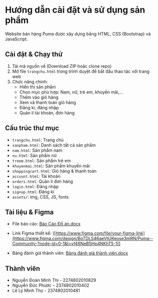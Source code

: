 # Hướng dẫn cài đặt và sử dụng sản phẩm

Website bán hàng Puma được xây dựng bằng HTML, CSS (Bootstrap) và JavaScript.

##  Cài đặt & Chạy thử

1. Tải mã nguồn về (Download ZIP hoặc clone repo)
2. Mở file `trangchu.html` trong trình duyệt để bắt đầu thao tác với trang web
3. Chức năng chính:
   - Hiển thị sản phẩm
   - Chọn mục phù hợp: Nam, nữ, trẻ em, khuyến mãi,...
   - Thêm vào giỏ hàng
   - Xem và thanh toán giỏ hàng
   - Đăng kí, đăng nhập
   - Quản lí tài khoản, đơn hàng

##  Cấu trúc thư mục 

- `trangchu.html`: Trang chủ
- `sanpham.html`: Danh sách tất cả sản phẩm
- `nam.html`: Sản phẩm nam
- `nu.html`: Sản phẩm nữ
- `treem.html`: Sản phẩm trẻ em
- `khuyenmai.html`: Sản phẩm khuyến mãi
- `shoppingcart.html`: Giỏ hàng & thanh toán
- `account.html`: Tài khoản
- `orders.html`: Quản lí đơn hàng
- `login.html`: Đăng nhập
- `signup.html`: Đăng kí
- `assets/`: img, CSS, JS, fonts

##  Tài liệu & Figma

- File báo cáo: [Báo Cáo Đồ án.docx](https://github.com/user-attachments/files/21350325/Bao.Cao.D.an.docx)
 
- Link Figma thiết kế: ([https://www.figma.com/file/your-figma-link](https://www.figma.com/design/BoTDLS46aeVtUKeose3mRN/Puma--Community-?node-id=0-1&t=vf46NeB5Hp4NKhT5-1))

- Bảng đánh giá thành viên: [Bảng đánh giá thành viên.docx](https://github.com/user-attachments/files/21352147/B.ng.danh.gia.thanh.vien.docx)

##  Thành viên

- Nguyễn Đoàn Minh Thi - 2274802010829
- Nguyễn Đức Phước – 2374802010402
- Lê Lý Minh Thọ - 2374802010481

